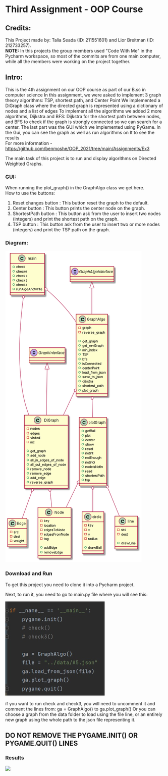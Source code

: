 # Third Assignment - OOP Course
## Credits:
This Project made by: Talia Seada (ID: 211551601) and Lior Breitman (ID: 212733257). <br>
__NOTE:__ In this projects the group members used "Code With Me" in the Pycharm workspace, so most of the commits are
from one main computer, while all the members were working on the project together.
## Intro:
This is the 4th assignment on our OOP course as part of our B.sc in computer science
In this assignment, we were asked to implement 3 graph theory algorithms: TSP, shortest path, and Center Point
We implemented a DiGraph class where the directed graph is represented using a dictionary of nodes and a list of edges
To implement all the algorithms we added 2 more algorithms, Dijkstra and BFS: Dijkstra for the shortest path between nodes, and BFS to check if the graph is strongly connected so we can search for a center.
The last part was the GUI which we implemented using PyGame. In the Gui, you can see the graph as well as run algorithms on It to see the results <br>
For more information - https://github.com/benmoshe/OOP_2021/tree/main/Assignments/Ex3 <br>

The main task of this project is to run and display algorithms on Directed Weighted Graphs.

### GUI:
When running the plot_graph() in the GraphAlgo class we get here. <br>
How to use the buttons:
1. Reset changes button : This button reset the graph to the default. 
2. Center button : This button prints the center node on the graph.
3. ShortestPath button : This button ask from the user to insert two nodes (integers) and print the shortest path on the graph.
4. TSP button : This button ask from the user to insert two or more nodes (integers) and print the TSP path on the graph.

### Diagram:
![](src/diagram.png)

### Download and Run
To get this project you need to clone it into a Pycharm project.

Next, to run it, you need to go to main.py file where you will see this:

![](https://github.com/TaliaSeada/Ex3_OOP/blob/master/plotPics/main.jpeg)

if you want to run check and check3, you will need to uncomment it and comment the lines from: ga = GraphAlgo() to ga.plot_graph()
Or you can choose a graph from the data folder to load using the file line, or an entirely new graph using the whole path to the json file representing it.

## DO NOT REMOVE THE PYGAME.INIT() OR PYGAME.QUIT() LINES


### Results 

![](https://github.com/TaliaSeada/Ex3_OOP/blob/master/plotPics/java_results.jpeg)

